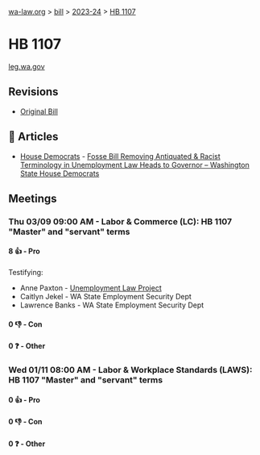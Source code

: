 [wa-law.org](/) > [bill](/bill/) > [2023-24](/bill/2023-24/) > [HB 1107](/bill/2023-24/hb/1107/)

# HB 1107
[leg.wa.gov](https://app.leg.wa.gov/billsummary?BillNumber=1107&Year=2023&Initiative=false)

## Revisions
* [Original Bill](1/)

## 📰 Articles
* [House Democrats](/org/house_democrats/) - [Fosse Bill Removing Antiquated & Racist Terminology in Unemployment Law Heads to Governor – Washington State House Democrats](https://housedemocrats.wa.gov/blog/2023/03/24/fosse-bill-removing-antiquated-racist-terminology-in-unemployment-law-heads-to-governor/#:~:text=House%20Bill%201107)

## Meetings
### Thu 03/09 09:00 AM - Labor & Commerce (LC): HB 1107 "Master" and "servant" terms
#### 8 👍 - Pro
Testifying:
* Anne Paxton - [Unemployment Law Project](/org/unemployment_law_project/)
* Caitlyn Jekel - WA State Employment Security Dept
* Lawrence Banks - WA State Employment Security Dept

#### 0 👎 - Con

#### 0 ❓ - Other

### Wed 01/11 08:00 AM - Labor & Workplace Standards (LAWS): HB 1107 "Master" and "servant" terms
#### 0 👍 - Pro

#### 0 👎 - Con

#### 0 ❓ - Other
